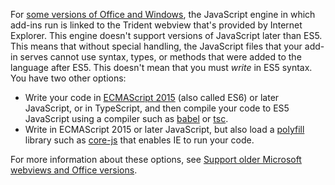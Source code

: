 For [some versions of Office and Windows](../concepts/browsers-used-by-office-web-add-ins.md), the JavaScript engine in which add-ins run is linked to the Trident webview that's provided by Internet Explorer. This engine doesn't support versions of JavaScript later than ES5. This means that without special handling, the JavaScript files that your add-in serves cannot use syntax, types, or methods that were added to the language after ES5. This doesn't mean that you must *write* in ES5 syntax. You have two other options:

- Write your code in [ECMAScript 2015](https://www.w3schools.com/Js/js_es6.asp) (also called ES6) or later JavaScript, or in TypeScript, and then compile your code to ES5 JavaScript using a compiler such as [babel](https://babeljs.io/) or [tsc](https://www.typescriptlang.org/index.html).
- Write in ECMAScript 2015 or later JavaScript, but also load a [polyfill](https://en.wikipedia.org/wiki/Polyfill_(programming)) library such as [core-js](https://github.com/zloirock/core-js) that enables IE to run your code.

For more information about these options, see [Support older Microsoft webviews and Office versions](../develop/support-ie-11.md).
